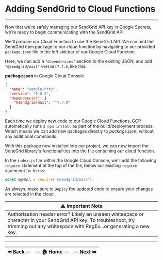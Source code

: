# Adding SendGrid to Cloud Functions

---

Now that we're safely managing our SendGrid API key in Google Secrets, we're ready to begin communicating with the SendGrid API.

We'll prepare our Cloud Function to use the SendGrid API. We can add the SendGrid npm package to our cloud function by navigating to our provided `package.json` file in the left sidebar of our Google Cloud Function.

Here, we can add a `"dependencies"` section to the existing JSON, and add `"@sendgrid/mail"` version `7.7.0`, like this:

**package.json** in Google Cloud Console
```json
{
  "name": "sample-http",
  "version": "0.0.1",
  "dependencies": {
    "@sendgrid/mail": "^7.7.0"
  }
}
```

Each time we deploy new code to our Google Cloud Functions, GCP automatically runs `$ npm install` as part of the build/deployment process. Which means we can add new packages directly to _package.json_, without any additional commands.

With this package now installed into our project, we can now import the SendGrid library's functionalities into the file containing our cloud function.

In the `index.js` file within the Google Cloud Console, we'll add the following `require` statement at the top of the file, below our existing `require` statement for `https`:

```javascript
const sgMail = require('@sendgrid/mail');

```

As always, make sure to `Deploy` the updated code to ensure your changes are relected in the cloud.

| ⚠️  Important Note |
|--------------------|
| Authorization header error? Likely an unseen whitespace or character in your SendGrid API key. To troubleshoot, try trimming out any whitespace with RegEx...or generating a new key. |

---

| [⬅️  Back —]() | [— 🏠 Home —](https://github.com/courtneyphillips/project-canis-educere) | [— Next  ➡️]() |
| --- | --- | --- |

